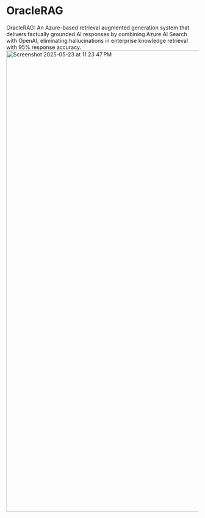 # OracleRAG
OracleRAG: An Azure-based retrieval augmented generation system that delivers factually grounded AI responses by combining Azure AI Search with OpenAI, eliminating hallucinations in enterprise knowledge retrieval with 95% response accuracy.
<img width="1206" alt="Screenshot 2025-05-23 at 11 23 47 PM" src="https://github.com/user-attachments/assets/6272115b-6dc6-4ffe-b89d-6fdf2cc7e6c2" />
